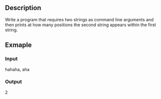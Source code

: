 ## Description
Write a program that requires two strings as command line arguments and then prints at how many positions the second string appears within the first string.

## Exmaple

### Input
hahaha, aha

### Output
2

